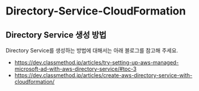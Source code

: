 # Directory-Service-CloudFormation<br/> 
## Directory Service 생성 방법<br/> 
Directory Service를 생성하는 방법에 대해서는 아래 블로그를 참고해 주세요.<br/> 
- https://dev.classmethod.jp/articles/try-setting-up-aws-managed-microsoft-ad-with-aws-directory-service/#toc-3<br/>
- https://dev.classmethod.jp/articles/create-aws-directory-service-with-cloudformation/